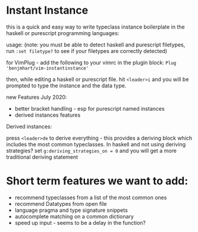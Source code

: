 # Instant Instance

this is a quick and easy way to write typeclass instance boilerplate in the haskell or purescript programming languages:

usage:
(note: you must be able to detect haskell and purescript filetypes,  run `:set filetype?` to see if your filetypes are correctly detected)

for VimPlug - add the following to your vimrc in the plugin block:
`Plug 'benjmhart/vim-instantinstance'`

then, while editing a haskell or purescript file.  hit `<leader>i` and you will be prompted to type the instance and the data type.


new Features July 2020:
 - better bracket handling - esp for purescript named instances
 - derived instances features

 
Derived instances:

press `<leader>de` to derive everything - this provides a deriving block which includes the most common typeclasses.   In haskell and not using deriving strategies?   set `g:deriving_strategies_on = 0` and you will get a more traditional deriving statement



# Short term features we want to add:
- recommend typeclasses from a list of the most common ones
- recommend Datatypes from open file
- language pragma and type signature snippets
- autocomplete matching on a common dictionary
- speed up input - seems to be a delay in the function?
